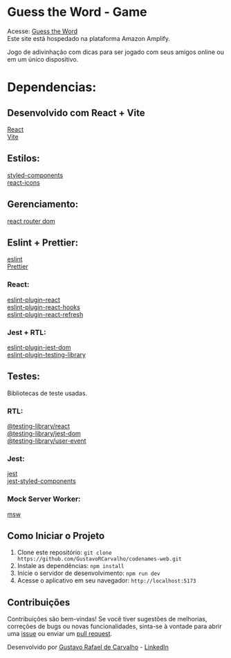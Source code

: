# Guess the Word - Game

Acesse: [Guess the Word](https://guesstheword.gustavocarvalho.dev.br/) <br />
Este site está hospedado na plataforma Amazon Amplify.

Jogo de adivinhação com dicas para ser jogado com seus amigos online ou em um único dispositivo.

# Dependencias:

## Desenvolvido com React + Vite

[React](https://github.com/facebook/react) <br />
[Vite](https://github.com/vitejs/vite) <br />

## Estilos:

[styled-components](https://github.com/styled-components/styled-components) <br />
[react-icons](https://github.com/react-icons/react-icons) <br />

## Gerenciamento:

[react router dom](https://github.com/remix-run/react-router) <br />

## Eslint + Prettier:

[eslint](https://github.com/eslint/eslint) <br />
[Prettier](https://marketplace.visualstudio.com/items?itemName=esbenp.prettier-vscode) <br />

### React:

[eslint-plugin-react](https://github.com/jsx-eslint/eslint-plugin-react) <br />
[eslint-plugin-react-hooks](https://github.com/facebook/react/tree/main/packages/eslint-plugin-react-hooks) <br />
[eslint-plugin-react-refresh](https://github.com/ArnaudBarre/eslint-plugin-react-refresh) <br />

### Jest + RTL:

[eslint-plugin-jest-dom](https://github.com/testing-library/eslint-plugin-jest-dom) <br />
[eslint-plugin-testing-library](https://github.com/testing-library/eslint-plugin-testing-library) <br />

## Testes:

Bibliotecas de teste usadas.

### RTL:

[@testing-library/react](https://github.com/testing-library/react-testing-library) <br />
[@testing-library/jest-dom](https://github.com/testing-library/jest-dom) <br />
[@testing-library/user-event](https://github.com/testing-library/user-event) <br />

### Jest:

[jest](https://github.com/jestjs/jest) <br />
[jest-styled-components](https://github.com/styled-components/jest-styled-components) <br />

### Mock Server Worker:

[msw](https://github.com/mswjs/msw) <br />

## Como Iniciar o Projeto

1. Clone este repositório: `git clone https://github.com/GustavoRCarvalho/codenames-web.git`
2. Instale as dependências: `npm install`
3. Inicie o servidor de desenvolvimento: `npm run dev`
4. Acesse o aplicativo em seu navegador: `http://localhost:5173`

## Contribuições

Contribuições são bem-vindas! Se você tiver sugestões de melhorias, correções de bugs ou novas funcionalidades, sinta-se à vontade para abrir uma [issue](https://github.com/GustavoRCarvalho/codenames-web/issues) ou enviar um [pull request](https://github.com/GustavoRCarvalho/codenames-web/pulls).

Desenvolvido por [Gustavo Rafael de Carvalho](https://github.com/GustavoRCarvalho) - [LinkedIn](https://www.linkedin.com/in/gustavo-carvalho-0/)
